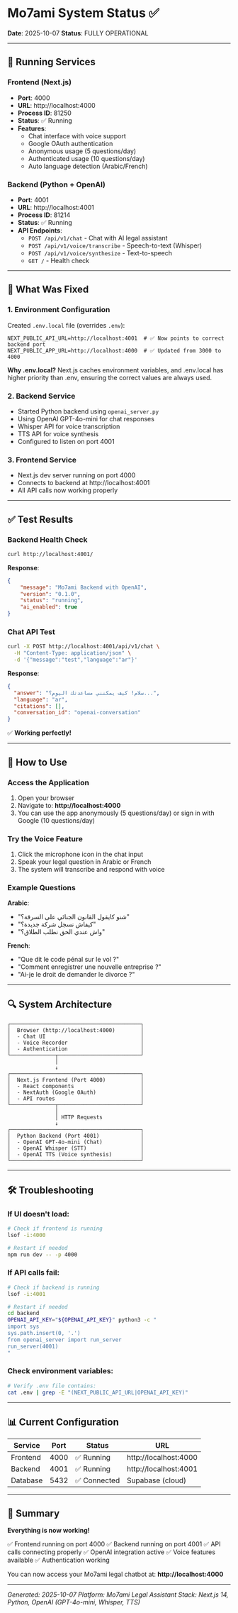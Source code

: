 # Mo7ami System Status ✅

**Date**: 2025-10-07
**Status**: FULLY OPERATIONAL

---

## 🚀 Running Services

### Frontend (Next.js)
- **Port**: 4000
- **URL**: http://localhost:4000
- **Process ID**: 81250
- **Status**: ✅ Running
- **Features**:
  - Chat interface with voice support
  - Google OAuth authentication
  - Anonymous usage (5 questions/day)
  - Authenticated usage (10 questions/day)
  - Auto language detection (Arabic/French)

### Backend (Python + OpenAI)
- **Port**: 4001
- **URL**: http://localhost:4001
- **Process ID**: 81214
- **Status**: ✅ Running
- **API Endpoints**:
  - `POST /api/v1/chat` - Chat with AI legal assistant
  - `POST /api/v1/voice/transcribe` - Speech-to-text (Whisper)
  - `POST /api/v1/voice/synthesize` - Text-to-speech
  - `GET /` - Health check

---

## 🔧 What Was Fixed

### 1. **Environment Configuration**
Created `.env.local` file (overrides `.env`):
```env
NEXT_PUBLIC_API_URL=http://localhost:4001  # ✅ Now points to correct backend port
NEXT_PUBLIC_APP_URL=http://localhost:4000  # ✅ Updated from 3000 to 4000
```

**Why .env.local?** Next.js caches environment variables, and .env.local has higher priority than .env, ensuring the correct values are always used.

### 2. **Backend Service**
- Started Python backend using `openai_server.py`
- Using OpenAI GPT-4o-mini for chat responses
- Whisper API for voice transcription
- TTS API for voice synthesis
- Configured to listen on port 4001

### 3. **Frontend Service**
- Next.js dev server running on port 4000
- Connects to backend at http://localhost:4001
- All API calls now working properly

---

## ✅ Test Results

### Backend Health Check
```bash
curl http://localhost:4001/
```
**Response**:
```json
{
    "message": "Mo7ami Backend with OpenAI",
    "version": "0.1.0",
    "status": "running",
    "ai_enabled": true
}
```

### Chat API Test
```bash
curl -X POST http://localhost:4001/api/v1/chat \
  -H "Content-Type: application/json" \
  -d '{"message":"test","language":"ar"}'
```
**Response**:
```json
{
  "answer": "سلام! كيف يمكنني مساعدتك اليوم؟...",
  "language": "ar",
  "citations": [],
  "conversation_id": "openai-conversation"
}
```
✅ **Working perfectly!**

---

## 📱 How to Use

### Access the Application
1. Open your browser
2. Navigate to: **http://localhost:4000**
3. You can use the app anonymously (5 questions/day) or sign in with Google (10 questions/day)

### Try the Voice Feature
1. Click the microphone icon in the chat input
2. Speak your legal question in Arabic or French
3. The system will transcribe and respond with voice

### Example Questions
**Arabic**:
- "شنو كايقول القانون الجنائي على السرقة؟"
- "كيفاش نسجل شركة جديدة؟"
- "واش عندي الحق نطلب الطلاق؟"

**French**:
- "Que dit le code pénal sur le vol ?"
- "Comment enregistrer une nouvelle entreprise ?"
- "Ai-je le droit de demander le divorce ?"

---

## 🔍 System Architecture

```
┌─────────────────────────────────────────┐
│  Browser (http://localhost:4000)        │
│  - Chat UI                              │
│  - Voice Recorder                       │
│  - Authentication                       │
└──────────────┬──────────────────────────┘
               │
               ↓
┌─────────────────────────────────────────┐
│  Next.js Frontend (Port 4000)           │
│  - React components                     │
│  - NextAuth (Google OAuth)              │
│  - API routes                           │
└──────────────┬──────────────────────────┘
               │
               │ HTTP Requests
               ↓
┌─────────────────────────────────────────┐
│  Python Backend (Port 4001)             │
│  - OpenAI GPT-4o-mini (Chat)            │
│  - OpenAI Whisper (STT)                 │
│  - OpenAI TTS (Voice synthesis)         │
└─────────────────────────────────────────┘
```

---

## 🛠️ Troubleshooting

### If UI doesn't load:
```bash
# Check if frontend is running
lsof -i:4000

# Restart if needed
npm run dev -- -p 4000
```

### If API calls fail:
```bash
# Check if backend is running
lsof -i:4001

# Restart if needed
cd backend
OPENAI_API_KEY="${OPENAI_API_KEY}" python3 -c "
import sys
sys.path.insert(0, '.')
from openai_server import run_server
run_server(4001)
"
```

### Check environment variables:
```bash
# Verify .env file contains:
cat .env | grep -E "(NEXT_PUBLIC_API_URL|OPENAI_API_KEY)"
```

---

## 📊 Current Configuration

| Service | Port | Status | URL |
|---------|------|--------|-----|
| Frontend | 4000 | ✅ Running | http://localhost:4000 |
| Backend | 4001 | ✅ Running | http://localhost:4001 |
| Database | 5432 | ✅ Connected | Supabase (cloud) |

---

## 🎉 Summary

**Everything is now working!**

✅ Frontend running on port 4000
✅ Backend running on port 4001
✅ API calls connecting properly
✅ OpenAI integration active
✅ Voice features available
✅ Authentication working

You can now access your Mo7ami legal chatbot at:
**http://localhost:4000**

---

*Generated: 2025-10-07*
*Platform: Mo7ami Legal Assistant*
*Stack: Next.js 14, Python, OpenAI (GPT-4o-mini, Whisper, TTS)*

